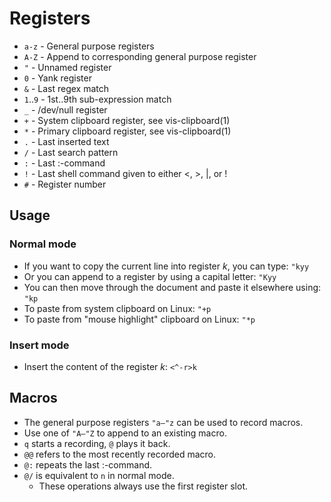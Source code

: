 # Registers

* `a-z` - General purpose registers
* `A-Z` - Append to corresponding general purpose register
* `"` - Unnamed register
* `0` - Yank register
* `&` - Last regex match
* `1`..`9` - 1st..9th sub-expression match
* `_` - /dev/null register
* `+` - System clipboard register, see vis-clipboard(1)
* `*` - Primary clipboard register, see vis-clipboard(1)
* `.` - Last inserted text
* `/` - Last search pattern
* `:` - Last :-command
* `!` - Last shell command given to either <, >, |, or !
* `#` - Register number

## Usage

### Normal mode

* If you want to copy the current line into register _k_, you can type: `"kyy`
* Or you can append to a register by using a capital letter: `"Kyy`
* You can then move through the document and paste it elsewhere using: `"kp`
* To paste from system clipboard on Linux: `"+p`
* To paste from "mouse highlight" clipboard on Linux: `"*p`

### Insert mode

* Insert the content of the register _k_: `<^-r>k`

## Macros

* The general purpose registers `"a–"z` can be used to record macros.
* Use one of `"A–"Z` to append to an existing macro.
* `q` starts a recording, `@` plays it back.
* `@@` refers to the most recently recorded macro.
* `@:` repeats the last :-command.
* `@/` is equivalent to `n` in normal mode.
  * These operations always use the first register slot.
